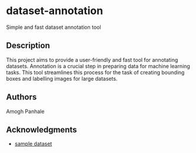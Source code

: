 # dataset-annotation
Simple and fast dataset annotation tool 

## Description

This project aims to provide a user-friendly and fast tool for annotating datasets. Annotation is a crucial step in preparing data for machine learning tasks. This tool streamlines this process for the task of creating bounding boxes and labelling images for large datasets.

<!---## Getting Started

### Dependencies


### Installing

### Executing program

## Help -->

## Authors
Amogh Panhale

<!-- ## Version History -->

## Acknowledgments
* [sample dataset](https://www.kaggle.com/datasets/sshikamaru/car-object-detection?resource=download)

